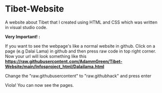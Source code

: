 # Tibet-Website
A website about Tibet that I created using HTML and CSS which was written in visual studio code.

<b>Very Important! : </b>

If you want to see the webpage's like a normal website in github. Click on a page (e.g Dalai Lama) in github and then press raw code in top right corner. Now your url will look something like this 
<b>https://raw.githubusercontent.com/AdammGreen/Tibet-Website/main/Infosproject_html/Dalailama.html</b>

Change the "raw.githubusercontent" to "raw.githubhack" and press enter

Viola! You can now see the pages.
